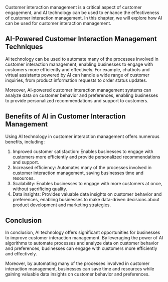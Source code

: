 
Customer interaction management is a critical aspect of customer engagement, and AI technology can be used to enhance the effectiveness of customer interaction management. In this chapter, we will explore how AI can be used for customer interaction management.

AI-Powered Customer Interaction Management Techniques
-----------------------------------------------------

AI technology can be used to automate many of the processes involved in customer interaction management, enabling businesses to engage with customers more efficiently and effectively. For example, chatbots and virtual assistants powered by AI can handle a wide range of customer inquiries, from product information requests to order status updates.

Moreover, AI-powered customer interaction management systems can analyze data on customer behavior and preferences, enabling businesses to provide personalized recommendations and support to customers.

Benefits of AI in Customer Interaction Management
-------------------------------------------------

Using AI technology in customer interaction management offers numerous benefits, including:

1. Improved customer satisfaction: Enables businesses to engage with customers more efficiently and provide personalized recommendations and support.
2. Increased efficiency: Automates many of the processes involved in customer interaction management, saving businesses time and resources.
3. Scalability: Enables businesses to engage with more customers at once, without sacrificing quality.
4. Data insights: Provides valuable data insights on customer behavior and preferences, enabling businesses to make data-driven decisions about product development and marketing strategies.

Conclusion
----------

In conclusion, AI technology offers significant opportunities for businesses to improve customer interaction management. By leveraging the power of AI algorithms to automate processes and analyze data on customer behavior and preferences, businesses can engage with customers more efficiently and effectively.

Moreover, by automating many of the processes involved in customer interaction management, businesses can save time and resources while gaining valuable data insights on customer behavior and preferences.
